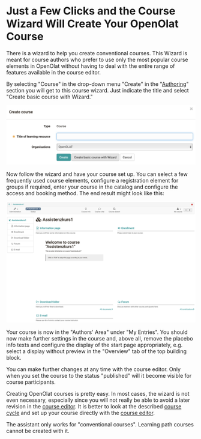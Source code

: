 # Just a Few Clicks and the Course Wizard Will Create Your OpenOlat Course

There is a wizard to help you create conventional courses. This Wizard is
meant for course authors who prefer to use only the most popular course
elements in OpenOlat without having to deal with the entire range of features
available in the course editor.

By selecting "Course" in the drop-down menu "Create" in the
"[Authoring](../authoring/index.md)" section you will get to this course wizard. Just
indicate the title and select "Create basic course with Wizard."

![](assets/CourseWizard1_EN.png)

Now follow the wizard and have your course set up. You can select a few
frequently used course elements, configure a registration element for groups
if required, enter your course in the catalog and configure the access and
booking method. The end result might look like this:

![](assets/CourseWizard_EN.png)

Your course is now in the "Authors' Area" under "My Entries". You should now
make further settings in the course and, above all, remove the placebo info
texts and configure the display of the start page appropriately, e.g. select a
display without preview in the "Overview" tab of the top building block.

You can make further changes at any time with the course editor. Only when you
set the course to the status "published" will it become visible for course
participants.

Creating OpenOlat courses is pretty easy. In most cases, the wizard is not
even necessary, especially since you will not really be able to avoid a later
revision in the [course
editor](General_Configuration_of_Course_Elements.md). It is better to look
at the described [course cycle](General_Information.md) and set up your
course directly with the [course
editor](In_Five_Steps_to_Your_Course_With_the_Course_Editor.md).

The assistant only works for "conventional courses". Learning path courses
cannot be created with it.
